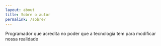 ```yaml
---
layout: about
title: Sobre o autor
permalink: /sobre/
---
```


Programador que acredita no poder que a tecnologia tem para modificar nossa realidade 
